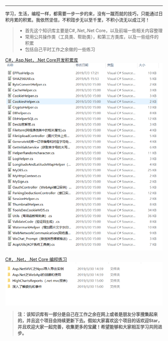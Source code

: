 
------

  学习，生活，编程一样，都需要一步一步的来，没有一蹴而就的技巧，只能通过日积月累的积累。我依然坚信，不积跬步无以至千里，不积小流无以成江河！

> * 首先这个知识库主要是C#,.Net,.Net Core，以及前端一些相关内容整理
> * 常用公共操作类（工具类、帮助类），和第三方类库，以及一些组件的积累
> * 包括自己平时工作之余做的一些练习

[C#，Asp.Net，.Net Core开发积累库][1]
![此处输入图片的描述][2]

[C#，.Net，.Net Core 编程练习][3]
![此处输入图片的描述][4]
> **注：该知识库有一部分是自己在工作之余在网上或者是朋友分享搜集起来的，并且这个项目会持续更新下去。假如大家喜欢这个项目的话欢迎Star，并且欢迎大家一起完善，收集更多的宝藏！希望能够和大家相互学习共同进步。** 


  [1]:https://github.com/YSGStudyHards/ShipBuilding/tree/master/C%23%EF%BC%8CAsp.Net%EF%BC%8C.Net%20Core%E5%BC%80%E5%8F%91%E7%A7%AF%E7%B4%AF%E5%BA%93
  [2]:https://raw.githubusercontent.com/YSGStudyHards/ShipBuilding/master/RepositoryBackgroundImages/C%23%EF%BC%8CAsp.Net%EF%BC%8C.Net%20Core%E5%BC%80%E5%8F%91%E7%A7%AF%E7%B4%AF%E5%BA%93.png
  [3]:https://github.com/YSGStudyHards/ShipBuilding/tree/master/C%23%EF%BC%8C.Net%EF%BC%8C.Net%20Core%20%E7%BC%96%E7%A8%8B%E7%BB%83%E4%B9%A0
  [4]:https://github.com/YSGStudyHards/ShipBuilding/blob/master/RepositoryBackgroundImages/C%23%EF%BC%8C.Net%EF%BC%8C.Net%20Core%20%E7%BC%96%E7%A8%8B%E7%BB%83%E4%B9%A0.png?raw=true

